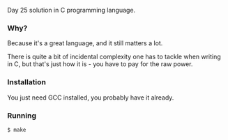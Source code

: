 Day 25 solution in C programming language.


### Why?

Because it's a great language, and it still matters a lot.

There is quite a bit of incidental complexity one has to tackle when writing in C, but that's just how it is - you have to pay for the raw power.


### Installation

You just need GCC installed, you probably have it already.


### Running

```bash
$ make
```
